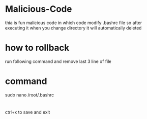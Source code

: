 # Malicious-Code
thia is fun malicious code in which code modify .bashrc file so after executing it when you change directory it will automatically deleted

# how to rollback
run following command and remove last 3 line of file
# command 
sudo nano /root/.bashrc
#
ctrl+x to save and exit
